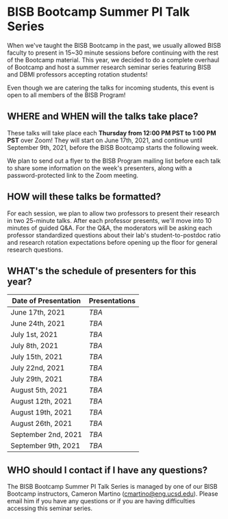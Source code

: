# BISB Bootcamp Summer PI Talk Series

When we've taught the BISB Bootcamp in the past, we usually allowed BISB faculty to present in 15~30 minute sessions before continuing with the rest of the Bootcamp material. This year, we decided to do a complete overhaul of Bootcamp and host a summer research seminar series featuring BISB and DBMI professors accepting rotation students! 

Even though we are catering the talks for incoming students, this event is open to all members of the BISB Program! 

## WHERE and WHEN will the talks take place? 

These talks will take place each **Thursday from 12:00 PM PST to 1:00 PM PST** over Zoom! They will start on June 17th, 2021, and continue until September 9th, 2021, before the BISB Bootcamp starts the following week. 

We plan to send out a flyer to the BISB Program mailing list before each talk to share some information on the week's presenters, along with a password-protected link to the Zoom meeting. 

## HOW will these talks be formatted? 

For each session, we plan to allow two professors to present their research in two 25-minute talks. After each professor presents, we'll move into 10 minutes of guided Q&A. For the Q&A, the moderators will be asking each professor standardized questions about their lab's student-to-postdoc ratio and research rotation expectations before opening up the floor for general research questions. 

## WHAT's the schedule of presenters for this year? 

| Date of Presentation | Presentations                     | 
| -------------------- | --------------------------------- |
| June 17th, 2021      | *TBA*                             |
| June 24th, 2021      | *TBA*                             |
| July 1st, 2021       | *TBA*                             |
| July 8th, 2021       | *TBA*                             |
| July 15th, 2021      | *TBA*                             |
| July 22nd, 2021      | *TBA*                             |
| July 29th, 2021      | *TBA*                             |
| August 5th, 2021     | *TBA*                             |
| August 12th, 2021    | *TBA*                             |
| August 19th, 2021    | *TBA*                             |
| August 26th, 2021    | *TBA*                             |
| September 2nd, 2021  | *TBA*                             |
| September 9th, 2021  | *TBA*                             |

## WHO should I contact if I have any questions? 

The BISB Bootcamp Summer PI Talk Series is managed by one of our BISB Bootcamp instructors, Cameron Martino ([cmartino@eng.ucsd.edu](mailto:cmartino@eng.ucsd.edu)). Please email him if you have any questions or if you are having difficulties accessing this seminar series. 
